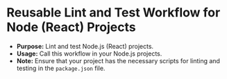 # Reusable Lint and Test Workflow for Node (React) Projects

- **Purpose:** Lint and test Node.js (React) projects.
- **Usage:** Call this workflow in your Node.js projects.
- **Note:** Ensure that your project has the necessary scripts for linting and testing in the `package.json` file.